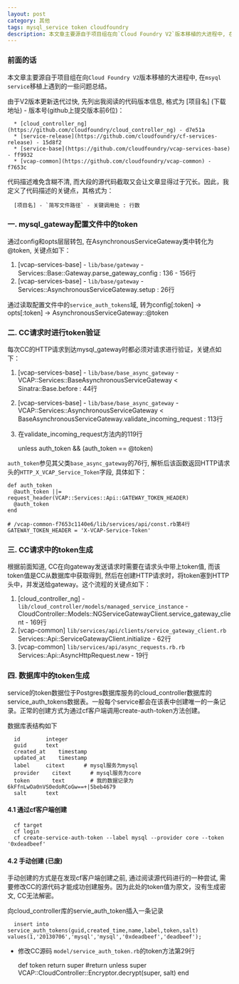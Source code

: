 ```yaml
---
layout: post
category: 其他
tags: mysql_service token cloudfoundry
description: 本文章主要源自于项目组在向`Cloud Foundry V2`版本移植的大进程中, 在`msyql service`移植上遇到的一些问题总结。
---
```


### 前面的话

本文章主要源自于项目组在向`Cloud Foundry V2`版本移植的大进程中, 在`msyql service`移植上遇到的一些问题总结。

由于V2版本更新迭代过快, 先列出我阅读的代码版本信息, 格式为 [项目名] (下载地址) - 版本号(github上提交版本前6位)：

      * [cloud_controller_ng](https://github.com/cloudfoundry/cloud_controller_ng) - d7e51a
      * [service-release](https://github.com/cloudfoundry/cf-services-release) - 15d8f2
      * [service-base](https://github.com/cloudfoundry/vcap-services-base) - ff9932
      * [vcap-common](https://github.com/cloudfoundry/vcap-common) - f7653c

代码描述难免含糊不清, 而大段的源代码截取又会让文章显得过于冗长。因此，我定义了代码描述的关键点，其格式为：

      [项目名] - `简写文件路径` - 关键调用处 : 行数 



### 一. mysql_gateway配置文件中的token

通过config和opts层层转包, 在AsynchronousServiceGateway类中转化为@token, 关键点如下：

  1. [vcap-services-base] - `lib/base/gateway` - Services::Base::Gateway.parse_gateway_config : 136 - 156行
  2. [vcap-services-base] - `lib/base/gateway` - Services::AsynchronousServiceGateway.setup : 26行

通过读取配置文件中的`service_auth_tokens`域, 转为config[:token] -> opts[:token] -> AsynchronousServiceGateway::@token

### 二. CC请求时进行token验证

每次CC的HTTP请求到达mysql_gateway时都必须对请求进行验证，关键点如下：

  1. [vcap-services-base] - `lib/base/base_async_gateway` - VCAP::Services::BaseAsynchronousServiceGateway < Sinatra::Base.before : 44行

  2. [vcap-services-base] - `lib/base/base_async_gateway` - VCAP::Services::AsynchronousServiceGateway < BaseAsynchronousServiceGateway.validate_incoming_request : 113行

  3. 在validate_incoming_request方法内的119行
      
      unless auth_token && (auth_token == @token)

`auth_token`参见其父类`base_async_gateway`的76行, 解析后该函数返回HTTP请求头的`HTTP_X_VCAP_Service_Token`字段, 具体如下：

    def auth_token
      @auth_token ||= request_header(VCAP::Services::Api::GATEWAY_TOKEN_HEADER)
      @auth_token
    end

    # /vcap-common-f7653c1140e6/lib/services/api/const.rb第4行
    GATEWAY_TOKEN_HEADER = 'X-VCAP-Service-Token'

### 三. CC请求中的token生成

根据前面知道, CC在向gateway发送请求时需要在请求头中带上token值, 而该token值是CC从数据库中获取得到, 然后在创建HTTP请求时，将token塞到HTTP头中，并发送给gateway。这个流程的关键点如下：

  1. [cloud_controller_ng] - `lib/cloud_controller/models/managed_service_instance` - CloudController::Models::NGServiceGatewayClient.service_gateway_client - 169行
  2. [vcap-common] `lib/services/api/clients/service_gateway_client.rb` Services::Api::ServiceGatewayClient.initialize - 62行
  3. [vcap-common] `lib/services/api/async_requests.rb.rb` Services::Api::AsyncHttpRequest.new - 19行

### 四. 数据库中的token生成

service的token数据位于Postgres数据库服务的cloud_controller数据库的service_auth_tokens数据表。一般每个service都会在该表中创建唯一的一条记录。正常的创建方式为通过cf客户端调用create-auth-token方法创建。

数据库表结构如下
    
      id        integer
      guid      text
      created_at    timestamp
      updated_at    timestamp
      label     citext      # mysql服务为mysql
      provider    citext      # mysql服务为core
      token       text        # 我的数据记录为6kFfnLwOa0nVS0edoRCoGw==+|5beb4679
      salt      text          

#### 4.1 通过cf客户端创建

      cf target
      cf login
      cf create-service-auth-token --label mysql --provider core --token '0xdeadbeef'

#### 4.2 手动创建 (已废)

手动创建的方式是在发现cf客户端创建之前, 通过阅读源代码进行的一种尝试, 需要修改CC的源代码才能成功创建服务。因为此处的token值为原文，没有生成密文, CC无法解密。

  向cloud_controller库的servie_auth_token插入一条记录

      insert into service_auth_tokens(guid,created_time,name,label,token,salt) values(1,'20130706','mysql','mysql','0xdeadbeef','deadbeef');

  * 修改CC源码 `model/service_auth_token.rb`的token方法第29行

      def token
        return super
        #return unless super
        VCAP::CloudController::Encryptor.decrypt(super, salt)
      end
